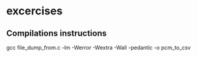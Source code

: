 # excercises

## Compilations instructions
gcc file_dump_from.c -lm -Werror -Wextra -Wall -pedantic -o pcm_to_csv
